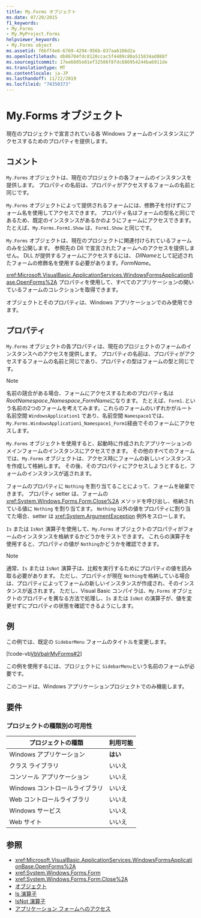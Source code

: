 ```yaml
---
title: My.Forms オブジェクト
ms.date: 07/20/2015
f1_keywords:
- My.Forms
- My.MyProject.Forms
helpviewer_keywords:
- My.Forms object
ms.assetid: f6bff4e6-6769-4294-956b-037aa6106d2a
ms.openlocfilehash: db86704fdc8120ccac5f4489c80a515834ad888f
ms.sourcegitcommit: 17ee6605e01ef32506f8fdc686954244ba6911de
ms.translationtype: MT
ms.contentlocale: ja-JP
ms.lasthandoff: 11/22/2019
ms.locfileid: "74350373"
---
```

# <a name="myforms-object"></a>My.Forms オブジェクト

現在のプロジェクトで宣言されている各 Windows フォームのインスタンスにアクセスするためのプロパティを提供します。

## <a name="remarks"></a>コメント

`My.Forms` オブジェクトは、現在のプロジェクトの各フォームのインスタンスを提供します。 プロパティの名前は、プロパティがアクセスするフォームの名前と同じです。

`My.Forms` オブジェクトによって提供されるフォームには、修飾子を付けずにフォーム名を使用してアクセスできます。 プロパティ名はフォームの型名と同じであるため、既定のインスタンスがあるかのようにフォームにアクセスできます。 たとえば、`My.Forms.Form1.Show` は、`Form1.Show` と同じです。

`My.Forms` オブジェクトは、現在のプロジェクトに関連付けられているフォームのみを公開します。 参照先の Dll で宣言されたフォームへのアクセスを提供しません。 DLL が提供するフォームにアクセスするには、 *DllName*として記述されたフォームの修飾名を使用する必要があります。*FormName*。

<xref:Microsoft.VisualBasic.ApplicationServices.WindowsFormsApplicationBase.OpenForms%2A> プロパティを使用して、すべてのアプリケーションの開いているフォームのコレクションを取得できます。

オブジェクトとそのプロパティは、Windows アプリケーションでのみ使用できます。

## <a name="properties"></a>プロパティ

`My.Forms` オブジェクトの各プロパティは、現在のプロジェクトのフォームのインスタンスへのアクセスを提供します。 プロパティの名前は、プロパティがアクセスするフォームの名前と同じであり、プロパティの型はフォームの型と同じです。

> [!NOTE]
> 名前の競合がある場合、フォームにアクセスするためのプロパティ名は*RootNamespace*_*Namespace*\_*FormName*になります。 たとえば、`Form1.`という名前の2つのフォームを考えてみます。これらのフォームのいずれかがルート名前空間 `WindowsApplication1` であり、名前空間 `Namespace1`では、`My.Forms.WindowsApplication1_Namespace1_Form1`経由でそのフォームにアクセスします。

`My.Forms` オブジェクトを使用すると、起動時に作成されたアプリケーションのメインフォームのインスタンスにアクセスできます。 その他のすべてのフォームでは、`My.Forms` オブジェクトは、アクセス時にフォームの新しいインスタンスを作成して格納します。 その後、そのプロパティにアクセスしようとすると、フォームのインスタンスが返されます。

フォームのプロパティに `Nothing` を割り当てることによって、フォームを破棄できます。 プロパティ setter は、フォームの <xref:System.Windows.Forms.Form.Close%2A> メソッドを呼び出し、格納されている値に `Nothing` を割り当てます。 `Nothing` 以外の値をプロパティに割り当てた場合、setter は <xref:System.ArgumentException> 例外をスローします。

`Is` または `IsNot` 演算子を使用して、`My.Forms` オブジェクトのプロパティがフォームのインスタンスを格納するかどうかをテストできます。 これらの演算子を使用すると、プロパティの値が `Nothing`かどうかを確認できます。

> [!NOTE]
> 通常、`Is` または `IsNot` 演算子は、比較を実行するためにプロパティの値を読み取る必要があります。 ただし、プロパティが現在 `Nothing`を格納している場合は、プロパティによってフォームの新しいインスタンスが作成され、そのインスタンスが返されます。 ただし、Visual Basic コンパイラは、`My.Forms` オブジェクトのプロパティを異なる方法で処理し、`Is` または `IsNot` の演算子が、値を変更せずにプロパティの状態を確認できるようにします。

## <a name="example"></a>例

この例では、既定の `SidebarMenu` フォームのタイトルを変更します。

[!code-vb[VbVbalrMyForms#2](~/samples/snippets/visualbasic/VS_Snippets_VBCSharp/VbVbalrMyForms/VB/Class1.vb#2)]

この例を使用するには、プロジェクトに `SidebarMenu`という名前のフォームが必要です。

このコードは、Windows アプリケーションプロジェクトでのみ機能します。

## <a name="requirements"></a>要件

### <a name="availability-by-project-type"></a>プロジェクトの種類別の可用性

|プロジェクトの種類|利用可能|
|---|---|
|Windows アプリケーション|**はい**|
|クラス ライブラリ|いいえ|
|コンソール アプリケーション|いいえ|
|Windows コントロールライブラリ|いいえ|
|Web コントロールライブラリ|いいえ|
|Windows サービス|いいえ|
|Web サイト|いいえ|

## <a name="see-also"></a>参照

- <xref:Microsoft.VisualBasic.ApplicationServices.WindowsFormsApplicationBase.OpenForms%2A>
- <xref:System.Windows.Forms.Form>
- <xref:System.Windows.Forms.Form.Close%2A>
- [オブジェクト](../../../visual-basic/language-reference/objects/index.md)
- [Is 演算子](../../../visual-basic/language-reference/operators/is-operator.md)
- [IsNot 演算子](../../../visual-basic/language-reference/operators/isnot-operator.md)
- [アプリケーション フォームへのアクセス](../../../visual-basic/developing-apps/programming/accessing-application-forms.md)

